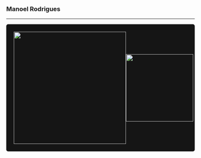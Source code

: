 ### Manoel Rodrigues
---
<div style="
width: auto;
display: flex;
max-width: 800px;
flex-direction: row;
justify-content: space-between;
align-items: center;
background-color: #151515;
border-radius: 5px;
border: #f2f2f2;
padding: 20px;
">
    <div>
    <img width="300px" src="logo2.gif"/>
    </div>
    <div align="center">
      <a href="https://github.com/manoelpiovesan">
      <img height="180em" src="https://github-readme-stats.vercel.app/api?username=manoelpiovesan&show_icons=false&theme=dark&include_all_commits=true&count_private=true"/>
    </div>
    </div>

